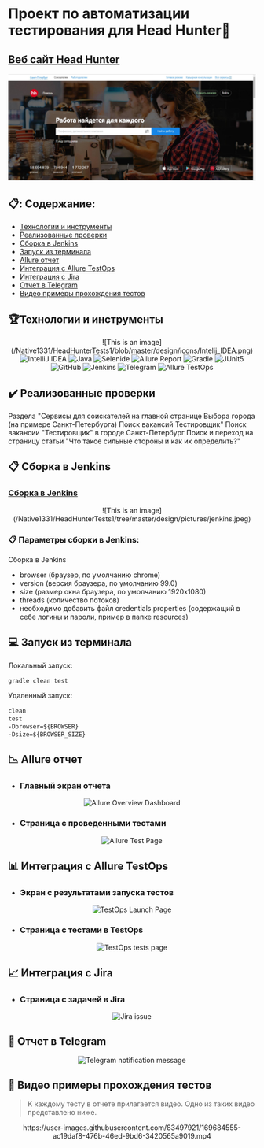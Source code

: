 # Проект по автоматизации тестирования для Head Hunter:handshake:
## <a target="_blank" href="https://spb.hh.ru/">Веб сайт Head Hunter</a>

![This is an image](design/pictures/hh.jpeg)

## :clipboard:: Содержание:

- <a href="#trophy-технологии-и-инструменты">Технологии и инструменты</a> 
- <a href="#heavy_check_mark-реализованные-проверки">Реализованные проверки</a>
- <a href="#clipboard_mark-сборка-в-Jenkins">Сборка в Jenkins</a>
- <a href="#computer-запуск-из-терминала">Запуск из терминала</a>
- <a href="#chart_with_downwards_trend-allure-отчет">Allure отчет</a>
- <a href="#clipboard-интеграция-с-allure-testops">Интеграция с Allure TestOps</a>
- <a href="#clipboard-интеграция-с-jira">Интеграция с Jira</a>
- <a href="#clipboard-отчет-в-telegram">Отчет в Telegram</a>
- <a href="#clipboard-видео-примеры-прохождения-тестов">Видео примеры прохождения тестов</a>

## :trophy:Технологии и инструменты
<p align="center">
 ![This is an image] (/Native1331/HeadHunterTests1/blob/master/design/icons/Intelij_IDEA.png)</br>
<img width="6%" title="IntelliJ IDEA" src="test/resources/icons/Intelij_IDEA.png">
<img width="6%" title="Java" src="/icons/Java.png">
<img width="6%" title="Selenide" src="test/resources/icons/Selenide.png>
<img width="6%" title="Selenoid" src="test/resources/icons/Selenoid.png">
<img width="6%" title="Allure Report" src="test/resources/icons/Allure_Report.png">
<img width="6%" title="Gradle" src="test/resources/icons/Gradle.png">
<img width="6%" title="JUnit5" src="test/resources/icons/JUnit5.png">
<img width="6%" title="GitHub" src="images/logo/GitHub.svg">
<img width="6%" title="Jenkins" src="/test/resources/icons/Jenkins.png">
<img width="6%" title="Telegram" src="/test/resources/icons/Telegram.png">
 <img width="6%" title="Allure TestOps" src="/test/resources/icons/AllureTestOps.png">                                                                       
</p>

## 	:heavy_check_mark: Реализованные проверки
Раздела "Сервисы для соискателей на главной странице
Выбора города (на примере Санкт-Петербурга)
Поиск вакансий Тестировщик"
Поиск вакансии "Тестировщик" в городе Санкт-Петербург
Поиск и переход на страницу статьи "Что такое сильные стороны и как их определить?"

## :clipboard: Сборка в Jenkins
### <a target="_blank" href="https://jenkins.autotests.cloud/job/AUTO-1024/">Сборка в Jenkins</a>
<p align="center">
![This is an image](/Native1331/HeadHunterTests1/tree/master/design/pictures/jenkins.jpeg)
</p>

###  :clipboard: Параметры сборки в Jenkins:
Сборка в Jenkins

- browser (браузер, по умолчанию chrome)
- version (версия браузера, по умолчанию 99.0)
- size (размер окна браузера, по умолчанию 1920x1080)
- threads (количество потоков)
- необходимо добавить файл credentials.properties (содержащий в себе логины и пароли, пример в папке resources)

## :computer: Запуск из терминала
Локальный запуск:
```
gradle clean test
```

Удаленный запуск:
```
clean
test
-Dbrowser=${BROWSER}
-Dsize=${BROWSER_SIZE}
```

## :chart_with_downwards_trend: Allure отчет
- ### Главный экран отчета
<p align="center">
<img title="Allure Overview Dashboard" src="images/screenshots/allure-main-page.png">
</p>

- ### Страница с проведенными тестами
<p align="center">
<img title="Allure Test Page" src="images/screenshots/allure-test-page.png">
</p>

## :bar_chart: Интеграция с Allure TestOps
- ### Экран с результатами запуска тестов
<p align="center">
<img title="TestOps Launch Page" src="images/screenshots/test-ops-launch-page.png">
</p>

- ### Страница с тестами в TestOps
<p align="center">
<img title="TestOps tests page" src="images/screenshots/test-ops-tests-page.png">
</p>

## :chart_with_upwards_trend:	 Интеграция с Jira
- ### Страница с задачей в Jira
<p align="center">
<img title="Jira issue" src="images/screenshots/jira-issue.png">
</p>

## 	:iphone: Отчет в Telegram
<p align="center">
<img title="Telegram notification message" src="images/screenshots/telegram-notification.png">
</p>

## :movie_camera: Видео примеры прохождения тестов
> К каждому тесту в отчете прилагается видео. Одно из таких видео представлено ниже.
<p align="center">
https://user-images.githubusercontent.com/83497921/169684555-ac19daf8-476b-46ed-9bd6-3420565a9019.mp4
</p>

